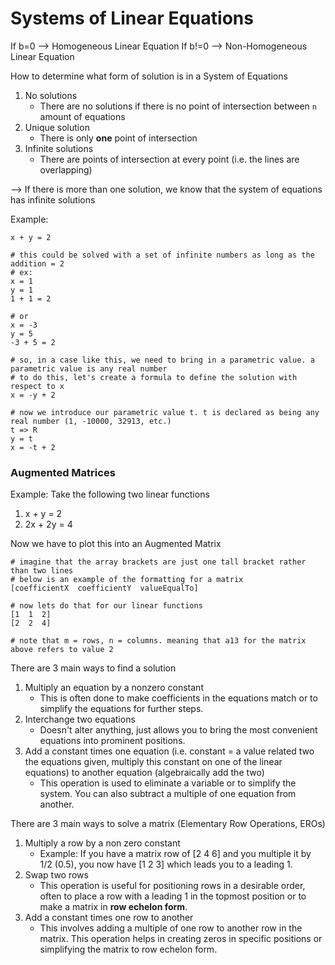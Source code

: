# Systems of Linear Equations

If b=0 --> Homogeneous Linear Equation
If b!=0 --> Non-Homogeneous Linear Equation

How to determine what form of solution is in a System of Equations

1. No solutions
    - There are no solutions if there is no point of intersection between `n` amount of equations
2. Unique solution
    - There is only **one** point of intersection
3. Infinite solutions
    - There are points of intersection at every point (i.e. the lines are overlapping)

--> If there is more than one solution, we know that the system of equations has infinite solutions

Example: 
```
x + y = 2

# this could be solved with a set of infinite numbers as long as the addition = 2 
# ex:
x = 1
y = 1
1 + 1 = 2

# or
x = -3
y = 5
-3 + 5 = 2

# so, in a case like this, we need to bring in a parametric value. a parametric value is any real number
# to do this, let's create a formula to define the solution with respect to x
x = -y + 2

# now we introduce our parametric value t. t is declared as being any real number (1, -10000, 32913, etc.)
t => R 
y = t
x = -t + 2
```

### Augmented Matrices

Example:
Take the following two linear functions
1. x + y = 2
2. 2x + 2y = 4

Now we have to plot this into an Augmented Matrix

```
# imagine that the array brackets are just one tall bracket rather than two lines
# below is an example of the formatting for a matrix
[coefficientX  coefficientY  valueEqualTo]

# now lets do that for our linear functions
[1  1  2]
[2  2  4]

# note that m = rows, n = columns. meaning that a13 for the matrix above refers to value 2
```

There are 3 main ways to find a solution
1. Multiply an equation by a nonzero constant
    - This is often done to make coefficients in the equations match or to simplify the equations for further steps.
2. Interchange two equations
    - Doesn't alter anything, just allows you to bring the most convenient equations into prominent positions.
3. Add a constant times one equation (i.e. constant = a value related two the equations given, multiply this constant on one of the linear equations) to another equation (algebraically add the two)
    -  This operation is used to eliminate a variable or to simplify the system. You can also subtract a multiple of one equation from another.

There are 3 main ways to solve a matrix (Elementary Row Operations, EROs)
1. Multiply a row by a non zero constant
    - Example: If you have a matrix row of [2 4 6] and you multiple it by 1/2 (0.5), you now have [1 2 3] which leads you to a leading 1.
2. Swap two rows
    - This operation is useful for positioning rows in a desirable order, often to place a row with a leading 1 in the topmost position or to make a matrix in **row echelon form**.
3. Add a constant times one row to another
    - This involves adding a multiple of one row to another row in the matrix. This operation helps in creating zeros in specific positions or simplifying the matrix to row echelon form.